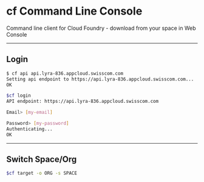 # cf Command Line Console

Command line client for Cloud Foundry - download from your space in Web Console


---

## Login


```bash
$ cf api api.lyra-836.appcloud.swisscom.com
Setting api endpoint to https://api.lyra-836.appcloud.swisscom.com...
OK
```

```bash
$cf login
API endpoint: https://api.lyra-836.appcloud.swisscom.com

Email> [my-email]

Password> [my-password]
Authenticating...
OK
```



---

## Switch Space/Org

```bash
$cf target -o ORG -s SPACE
```
